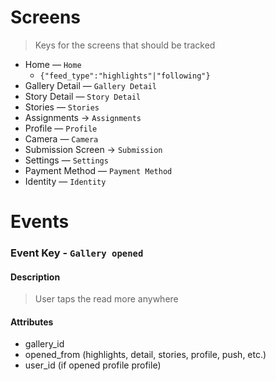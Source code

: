 
# Screens

> Keys for the screens that should be tracked

- Home — `Home` 
   - `{"feed_type":"highlights"|"following"}`
- Gallery Detail — `Gallery Detail`
- Story Detail — `Story Detail`
- Stories — `Stories`
- Assignments -> `Assignments`
- Profile — `Profile`
- Camera — `Camera`
- Submission Screen -> `Submission`
- Settings — `Settings`
- Payment Method — `Payment Method`
- Identity — `Identity`

# Events

### Event Key - `Gallery opened`

#### Description
> User taps the read more anywhere

#### Attributes
- gallery_id
- opened_from (highlights, detail, stories, profile, push, etc.)
- user_id (if opened profile profile)

